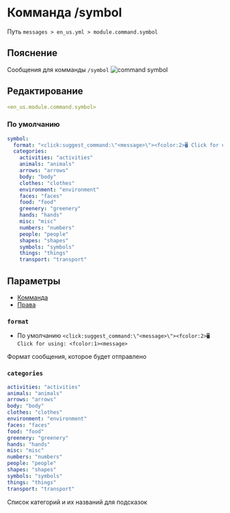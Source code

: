 # Комманда /symbol
Путь `messages > en_us.yml > module.command.symbol`

## Пояснение
Сообщения для комманды `/symbol`
![command symbol](/commandsymbol.png)

## Редактирование
```yaml
<en_us.module.command.symbol>
```

### По умолчанию
```yaml
symbol:
  format: "<click:suggest_command:\"<message>\"><fcolor:2>🖥 Click for using: <fcolor:1><message>"
  categories:
    activities: "activities"
    animals: "animals"
    arrows: "arrows"
    body: "body"
    clothes: "clothes"
    environment: "environment"
    faces: "faces"
    food: "food"
    greenery: "greenery"
    hands: "hands"
    misc: "misc"
    numbers: "numbers"
    people: "people"
    shapes: "shapes"
    symbols: "symbols"
    things: "things"
    transport: "transport"
```

## Параметры

- [Комманда](/ru/commands/module/command/symbol/)
- [Права](/ru/permissions/module/command/symbol/)

### `format`
- По умолчанию `<click:suggest_command:\"<message>\"><fcolor:2>🖥 Click for using: <fcolor:1><message>`

Формат сообщения, которое будет отправлено

### `categories`
```yaml
activities: "activities"
animals: "animals"
arrows: "arrows"
body: "body"
clothes: "clothes"
environment: "environment"
faces: "faces"
food: "food"
greenery: "greenery"
hands: "hands"
misc: "misc"
numbers: "numbers"
people: "people"
shapes: "shapes"
symbols: "symbols"
things: "things"
transport: "transport"
```
Список категорий и их названий для подсказок


